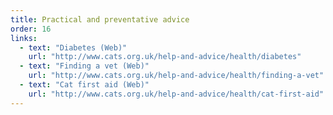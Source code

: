 ```yaml
---
title: Practical and preventative advice
order: 16
links:
  - text: "Diabetes (Web)"
    url: "http://www.cats.org.uk/help-and-advice/health/diabetes"
  - text: "Finding a vet (Web)"
    url: "http://www.cats.org.uk/help-and-advice/health/finding-a-vet"
  - text: "Cat first aid (Web)"
    url: "http://www.cats.org.uk/help-and-advice/health/cat-first-aid"
---
```

